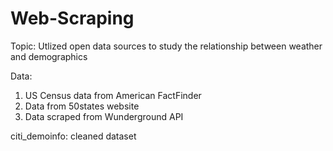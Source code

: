# Web-Scraping
Topic: Utlized open data sources to study the relationship between weather and demographics

Data: 
1. US Census data from American FactFinder
2. Data from 50states website
3. Data scraped from Wunderground API

citi_demoinfo: cleaned dataset
